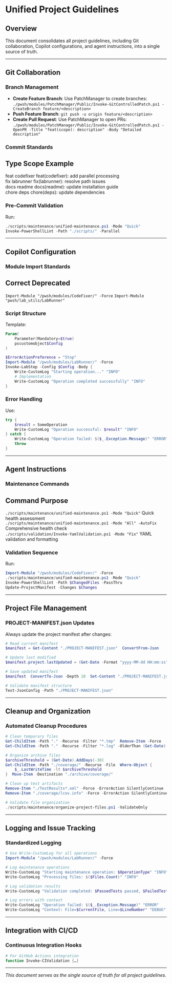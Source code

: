 # Unified Project Guidelines

## Overview
This document consolidates all project guidelines, including Git collaboration, Copilot configurations, and agent instructions, into a single source of truth.

---

## Git Collaboration

### Branch Management
- **Create Feature Branch**: Use PatchManager to create branches: `./pwsh/modules/PatchManager/Public/Invoke-GitControlledPatch.ps1 -CreateBranch feature/<description>`
- **Push Feature Branch**: `git push -u origin feature/<description>`
- **Create Pull Request**: Use PatchManager to open PRs: `./pwsh/modules/PatchManager/Public/Invoke-GitControlledPatch.ps1 -OpenPR -Title "feat(scope): description" -Body "Detailed description"`

### Commit Standards
 **Type**    **Scope**        **Example**                                
-------------------------------------------------------------------------
 feat        codefixer        feat(codefixer): add parallel processing   
 fix         labrunner        fix(labrunner): resolve path issues        
 docs        readme           docs(readme): update installation guide    
 chore       deps             chore(deps): update dependencies           

### Pre-Commit Validation
Run:
```powershell
./scripts/maintenance/unified-maintenance.ps1 -Mode "Quick"
Invoke-PowerShellLint -Path "./scripts/" -Parallel
```

---

## Copilot Configuration

### Module Import Standards
 **Correct**                                **Deprecated**                  
-----------------------------------------------------------------------------
 `Import-Module "/pwsh/modules/CodeFixer/" -Force`  `Import-Module "pwsh/lab_utils/LabRunner"`

### Script Structure
Template:
```powershell
Param(
    Parameter(Mandatory=$true)
    pscustomobject$Config
)

$ErrorActionPreference = "Stop"
Import-Module "/pwsh/modules/LabRunner/" -Force
Invoke-LabStep -Config $Config -Body {
    Write-CustomLog "Starting operation..." "INFO"
    # Implementation
    Write-CustomLog "Operation completed successfully" "INFO"
}
```

### Error Handling
Use:
```powershell
try {
    $result = SomeOperation
    Write-CustomLog "Operation successful: $result" "INFO"
} catch {
    Write-CustomLog "Operation failed: $($_.Exception.Message)" "ERROR"
    throw
}
```

---

## Agent Instructions

### Maintenance Commands
 **Command**                                 **Purpose**                     
-----------------------------------------------------------------------------
 `./scripts/maintenance/unified-maintenance.ps1 -Mode "Quick"`  Quick health assessment         
 `./scripts/maintenance/unified-maintenance.ps1 -Mode "All" -AutoFix`  Comprehensive health check      
 `./scripts/validation/Invoke-YamlValidation.ps1 -Mode "Fix"`  YAML validation and formatting  

### Validation Sequence
Run:
```powershell
Import-Module "/pwsh/modules/CodeFixer/" -Force
./scripts/maintenance/unified-maintenance.ps1 -Mode "Quick"
Invoke-PowerShellLint -Path $ChangedFiles -PassThru
Update-ProjectManifest -Changes $Changes
```

---

## Project File Management

### PROJECT-MANIFEST.json Updates
Always update the project manifest after changes:
```powershell
# Read current manifest
$manifest = Get-Content "./PROJECT-MANIFEST.json"  ConvertFrom-Json

# Update last modified
$manifest.project.lastUpdated = (Get-Date -Format "yyyy-MM-dd HH:mm:ss")

# Save updated manifest
$manifest  ConvertTo-Json -Depth 10  Set-Content "./PROJECT-MANIFEST.json"

# Validate manifest structure
Test-JsonConfig -Path "./PROJECT-MANIFEST.json"
```

---

## Cleanup and Organization

### Automated Cleanup Procedures
```powershell
# Clean temporary files
Get-ChildItem -Path "." -Recurse -Filter "*.tmp"  Remove-Item -Force
Get-ChildItem -Path "." -Recurse -Filter "*.log" -OlderThan (Get-Date).AddDays(-7)  Remove-Item -Force

# Organize archive files
$archiveThreshold = (Get-Date).AddDays(-30)
Get-ChildItem -Path "./coverage/" -Recurse -File  Where-Object { 
    $_.LastWriteTime -lt $archiveThreshold 
}  Move-Item -Destination "./archive/coverage/"

# Clean up test artifacts
Remove-Item "./TestResults*.xml" -Force -ErrorAction SilentlyContinue
Remove-Item "./coverage/lcov.info" -Force -ErrorAction SilentlyContinue

# Validate file organization
./scripts/maintenance/organize-project-files.ps1 -ValidateOnly
```

---

## Logging and Issue Tracking

### Standardized Logging
```powershell
# Use Write-CustomLog for all operations
Import-Module "/pwsh/modules/LabRunner/" -Force

# Log maintenance operations
Write-CustomLog "Starting maintenance operation: $OperationType" "INFO"
Write-CustomLog "Processing files: $($Files.Count)" "INFO"

# Log validation results
Write-CustomLog "Validation completed: $PassedTests passed, $FailedTests failed" "INFO"

# Log errors with context
Write-CustomLog "Operation failed: $($_.Exception.Message)" "ERROR"
Write-CustomLog "Context: File=$CurrentFile, Line=$LineNumber" "DEBUG"
```

---

## Integration with CI/CD

### Continuous Integration Hooks
```powershell
# For GitHub Actions integration
function Invoke-CIValidation {…}
```

---

*This document serves as the single source of truth for all project guidelines.*
